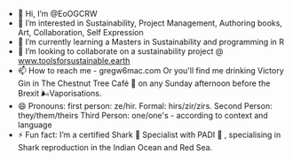 - 👋 Hi, I’m @EoOGCRW
- 👀 I’m interested in Sustainability, Project Management, Authoring books, Art, Collaboration, Self Expression 
- 🌱 I’m currently learning a Masters in Sustainability and programming in R
- 💞️ I’m looking to collaborate on a sustainability project @ www.toolsforsustainable.earth 
- 📫 How to reach me - gregw6mac.com Or you'll find me drinking Victory Gin in The Chestnut Tree Café 🌳 on any Sunday afternoon before the Brexit 🌬️Vaporisations. 
- 😄 Pronouns: first person: ze/hir. Formal: hirs/zir/zirs. Second Person: they/them/theirs Third Person: one/one's - according to context and language
- ⚡ Fun fact: I’m a certified Shark 🦈 Specialist with PADI 🤿 , specialising in Shark reproduction in the Indian Ocean and Red Sea. 

<!---
EoOGCRW/EoOGCRW is a ✨ special ✨ repository because its `README.md` (this file) appears on your GitHub profile.
You can click the Preview link to take a look at your changes.
--->
